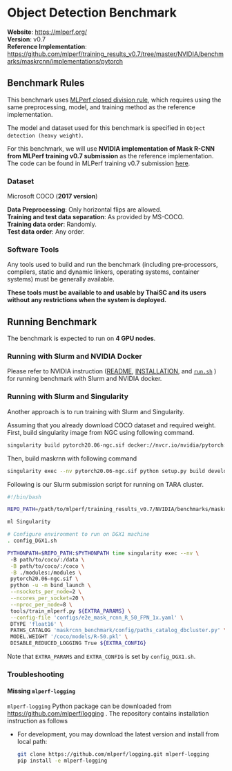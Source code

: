 # Object Detection Benchmark

**Website**: https://mlperf.org/  
**Version**: v0.7  
**Reference Implementation**: https://github.com/mlperf/training_results_v0.7/tree/master/NVIDIA/benchmarks/maskrcnn/implementations/pytorch  

## Benchmark Rules

This benchmark uses [MLPerf closed division rule](https://github.com/mlperf/training_policies/blob/master/training_rules.adoc#closed-division), which requires using the same preprocessing, model, and training method as the reference implementation.

The model and dataset used for this benchmark is specified in `Object detection (heavy weight)`. 

For this benchmark, we will use **NVIDIA implementation of Mask R-CNN from MLPerf training v0.7 submission** as the reference implementation. The code can be found in MLPerf training v0.7 submission [here](https://github.com/mlperf/training_results_v0.7/tree/master/NVIDIA/benchmarks/maskrcnn/implementations/pytorch).

### Dataset

Microsoft COCO (**2017 version**)

**Data Preprocessing**: Only horizontal flips are allowed.  
**Training and test data separation**: As provided by MS-COCO.  
**Training data order**: Randomly.  
**Test data order**: Any order.

### Software Tools

Any tools used to build and run the benchmark (including pre-processors, compilers, static and dynamic linkers, operating systems, container systems) must be generally available.

**These tools must be available to and usable by ThaiSC and its users without any restrictions when the system is deployed.**

## Running Benchmark

The benchmark is expected to run on **4 GPU nodes**.

### Running with Slurm and NVIDIA Docker

Please refer to NVIDIA instruction ([README](https://github.com/mlperf/training_results_v0.7/blob/master/NVIDIA/benchmarks/maskrcnn/implementations/pytorch/README.md), [INSTALLATION](https://github.com/mlperf/training_results_v0.7/blob/master/NVIDIA/benchmarks/maskrcnn/implementations/pytorch/INSTALL.md), and [`run.sh`](https://github.com/mlperf/training_results_v0.7/blob/master/NVIDIA/benchmarks/maskrcnn/implementations/pytorch/run_and_time.sh) ) for running benchmark with Slurm and NVIDIA docker.

### Running with Slurm and Singularity

Another approach is to run training with Slurm and Singularity. 

Assuming that you already download COCO dataset and required weight. 
First, build singularity image from NGC using following command.

``` bash
singularity build pytorch20.06-ngc.sif docker://nvcr.io/nvidia/pytorch:20.06-py3
```

Then, build maskrnn with following command 

``` bash
singularity exec --nv pytorch20.06-ngc.sif python setup.py build develop
```

Following is our Slurm submission script for running on TARA cluster.

``` bash
#!/bin/bash

REPO_PATH=/path/to/mlperf/training_results_v0.7/NVIDIA/benchmarks/maskrcnn/implementations/pytorch

ml Singularity

# Configure environment to run on DGX1 machine
. config_DGX1.sh

PYTHONPATH=$REPO_PATH:$PYTHONPATH time singularity exec --nv \ 
 -B path/to/coco/:/data \
 -B path/to/coco/:/coco \
 -B ./modules:/modules \
 pytorch20.06-ngc.sif \
 python -u -m bind_launch \
 --nsockets_per_node=2 \
 --ncores_per_socket=20 \
 --nproc_per_node=8 \
 tools/train_mlperf.py ${EXTRA_PARAMS} \
 --config-file 'configs/e2e_mask_rcnn_R_50_FPN_1x.yaml' \
 DTYPE 'float16' \
 PATHS_CATALOG 'maskrcnn_benchmark/config/paths_catalog_dbcluster.py' \
 MODEL.WEIGHT '/coco/models/R-50.pkl' \
 DISABLE_REDUCED_LOGGING True ${EXTRA_CONFIG}
```
Note that `EXTRA_PARAMS` and `EXTRA_CONFIG` is set by `config_DGX1.sh`.

### Troubleshooting

#### Missing `mlperf-logging` 

`mlperf-logging` Python package can be downloaded from https://github.com/mlperf/logging . The repository contains installation instruction as follows

- For development, you may download the latest version and install from local path:

  ```sh
  git clone https://github.com/mlperf/logging.git mlperf-logging
  pip install -e mlperf-logging
  ```
